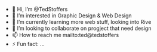 - 👋 Hi, I’m @TedStoffers
- 👀 I’m interested in Graphic Design & Web Design
- 🌱 I’m currently learning more web stuff, looking into Rive
- 💞️ I’m looking to collaborate on progject that need design
- 📫 How to reach me mailto:ted@tedstoffers
- ⚡ Fun fact: ...

<!---
TedStoffers/TedStoffers is a ✨ special ✨ repository because its `README.md` (this file) appears on your GitHub profile.
You can click the Preview link to take a look at your changes.
--->
